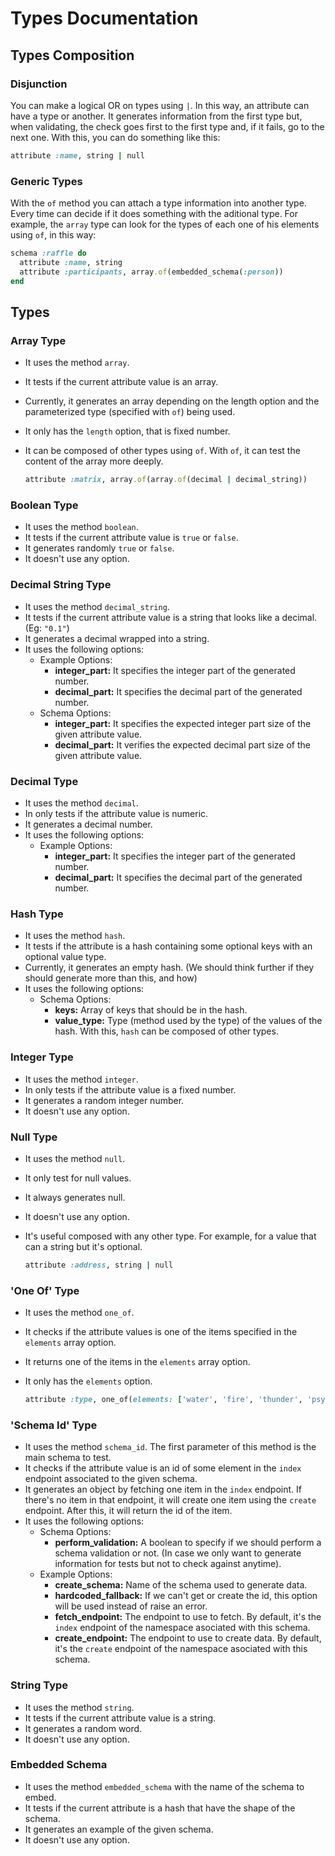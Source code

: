 # Types Documentation

## Types Composition

### Disjunction

You can make a logical OR on types using `|`. In this way, an attribute can have a type or another. It generates information from the first type but, when validating, the check goes first to the first type and, if it fails, go to the next one. With this, you can do something like this:

```ruby
attribute :name, string | null
```

### Generic Types

With the `of` method you can attach a type information into another type. Every time can decide if it does something with the aditional type. For example, the `array` type can look for the types of each one of his elements using `of`, in this way:

```ruby
schema :raffle do
  attribute :name, string
  attribute :participants, array.of(embedded_schema(:person))
end
```

## Types

### Array Type

- It uses the method `array`.
- It tests if the current attribute value is an array.
- Currently, it generates an array depending on the length option and the parameterized type (specified with `of`) being used.
- It only has the `length` option, that is fixed number.
- It can be composed of other types using `of`. With `of`, it can test the content of the array more deeply.

    ```ruby
    attribute :matrix, array.of(array.of(decimal | decimal_string))
    ```


### Boolean Type

- It uses the method `boolean`.
- It tests if the current attribute value is `true` or `false`.
- It generates randomly `true` or `false`.
- It doesn't use any option.

### Decimal String Type

- It uses the method `decimal_string`.
- It tests if the current attribute value is a string that looks like a decimal. (Eg: `"0.1"`)
- It generates a decimal wrapped into a string.
- It uses the following options:
    + Example Options:
        * **integer_part:** It specifies the integer part of the generated number.
        * **decimal_part:** It specifies the decimal part of the generated number.
    + Schema Options:
        * **integer_part:** It specifies the expected integer part size of the given attribute value.
        * **decimal_part:** It verifies the expected decimal part size of the given attribute value.

### Decimal Type

- It uses the method `decimal`.
- In only tests if the attribute value is numeric.
- It generates a decimal number.
- It uses the following options:
    + Example Options:
        * **integer_part:** It specifies the integer part of the generated number.
        * **decimal_part:** It specifies the decimal part of the generated number.

### Hash Type

- It uses the method `hash`.
- It tests if the attribute is a hash containing some optional keys with an optional value type.
- Currently, it generates an empty hash. (We should think further if they should generate more than this, and how)
- It uses the following options:
    + Schema Options:
        * **keys:** Array of keys that should be in the hash.
        * **value_type:** Type (method used by the type) of the values of the hash. With this, `hash` can be composed of other types.

### Integer Type

- It uses the method `integer`.
- In only tests if the attribute value is a fixed number.
- It generates a random integer number.
- It doesn't use any option.

### Null Type

- It uses the method `null`.
- It only test for null values.
- It always generates null.
- It doesn't use any option.
- It's useful composed with any other type. For example, for a value that can a string but it's optional.

    ```ruby
    attribute :address, string | null
    ```

### 'One Of' Type
- It uses the method `one_of`.
- It checks if the attribute values is one of the items specified in the `elements` array option.
- It returns one of the items in the `elements` array option.
- It only has the `elements` option.

    ```ruby
    attribute :type, one_of(elements: ['water', 'fire', 'thunder', 'psychic'])
    ```

### 'Schema Id' Type

- It uses the method `schema_id`. The first parameter of this method is the main schema to test.
- It checks if the attribute value is an id of some element in the `index` endpoint associated to the given schema.
- It generates an object by fetching one item in the `index` endpoint. If there's no item in that endpoint, it will create one item using the `create` endpoint. After this, it will return the id of the item.
- It uses the following options:
    + Schema Options:
        * **perform_validation:** A boolean to specify if we should perform a schema validation or not. (In case we only want to generate information for tests but not to check against anytime).
    + Example Options:
        * **create_schema:** Name of the schema used to generate data.
        * **hardcoded_fallback:** If we can't get or create the id, this option will be used instead of raise an error.
        * **fetch_endpoint:** The endpoint to use to fetch. By default, it's the `index` endpoint of the namespace asociated with this schema.
        * **create_endpoint:** The endpoint to use to create data. By default, it's the `create` endpoint of the namespace asociated with this schema.

### String Type

- It uses the method `string`.
- It tests if the current attribute value is a string.
- It generates a random word.
- It doesn't use any option.

### Embedded Schema

- It uses the method `embedded_schema` with the name of the schema to embed.
- It tests if the current attribute is a hash that have the shape of the schema.
- It generates an example of the given schema.
- It doesn't use any option.
